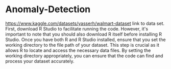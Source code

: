# Anomaly-Detection
https://www.kaggle.com/datasets/yasserh/walmart-dataset link to data set.   
First, download R Studio to facilitate running the code. However, it's important to note that you should also download R itself before installing R Studio. 
Once you have both R and R Studio installed, ensure that you set the working directory to the file path of your dataset. 
This step is crucial as it allows R to locate and access the necessary data files. By setting the working directory appropriately, you can ensure that the code can find and process your dataset accurately.
